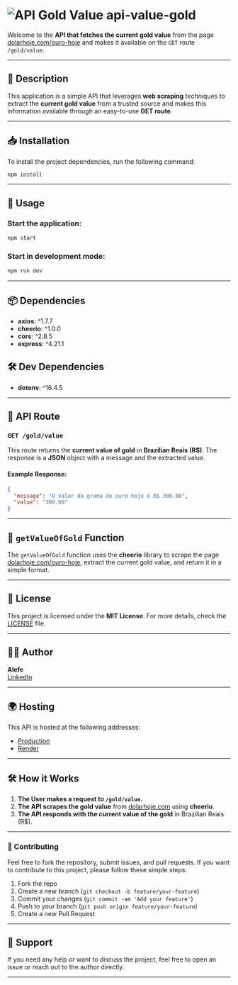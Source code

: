 # <img src="https://img.shields.io/badge/API-Gold--Value-blue?style=for-the-badge&logo=node.js&logoColor=white" alt="API Gold Value"> api-value-gold

Welcome to the **API that fetches the current gold value** from the page [dolarhoje.com/ouro-hoje](https://dolarhoje.com/ouro-hoje/) and makes it available on the `GET` route `/gold/value`.

---

## 🌟 Description

This application is a simple API that leverages **web scraping** techniques to extract the **current gold value** from a trusted source and makes this information available through an easy-to-use **GET route**.

---

## 📥 Installation

To install the project dependencies, run the following command:

```bash
npm install
```

---

## 🚀 Usage

### Start the application:

```bash
npm start
```

### Start in development mode:

```bash
npm run dev
```

---

## 📦 Dependencies

- **axios**: ^1.7.7
- **cheerio**: ^1.0.0
- **cors**: ^2.8.5
- **express**: ^4.21.1

## 🛠 Dev Dependencies

- **dotenv**: ^16.4.5

---

## 🔗 API Route

### `GET /gold/value`

This route returns the **current value of gold** in **Brazilian Reais (R$)**. The response is a **JSON** object with a message and the extracted value.

#### Example Response:

```json
{
  "message": "O valor da grama do ouro hoje é R$ 300.00",
  "value": "300.00"
}
```

---

## 📝 `getValueOfGold` Function

The `getValueOfGold` function uses the **cheerio** library to scrape the page [dolarhoje.com/ouro-hoje](https://dolarhoje.com/ouro-hoje/), extract the current gold value, and return it in a simple format.

---

## 📜 License

This project is licensed under the **MIT License**. For more details, check the [LICENSE](LICENSE) file.

---

## 👨‍💻 Author

**Alefe**  
[LinkedIn](https://www.linkedin.com/in/alefe)

---

## 🌍 Hosting

This API is hosted at the following addresses:

- [Production](https://api-value-gold-production.up.railway.app/)
- [Render](https://api-value-gold.onrender.com/)

---

## 🛠️ How it Works

1. **The User makes a request to `/gold/value`.**
2. **The API scrapes the gold value** from [dolarhoje.com](https://dolarhoje.com/ouro-hoje/) using **cheerio**.
3. **The API responds with the current value of the gold** in Brazilian Reais (R$).

---

### 🚧 Contributing

Feel free to fork the repository, submit issues, and pull requests. If you want to contribute to this project, please follow these simple steps:

1. Fork the repo
2. Create a new branch (`git checkout -b feature/your-feature`)
3. Commit your changes (`git commit -am 'Add your feature'`)
4. Push to your branch (`git push origin feature/your-feature`)
5. Create a new Pull Request

---

## 💬 Support

If you need any help or want to discuss the project, feel free to open an issue or reach out to the author directly.

---
